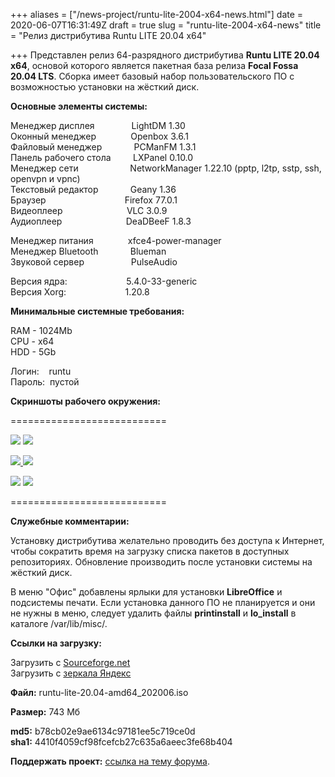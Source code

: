 +++
aliases = ["/news-project/runtu-lite-2004-x64-news.html"]
date = 2020-06-07T16:31:49Z
draft = true
slug = "runtu-lite-2004-x64-news"
title = "Релиз дистрибутива Runtu LITE 20.04 х64"

+++
Представлен релиз 64-разрядного дистрибутива **Runtu LITE 20.04 х64**, основой которого является пакетная база релиза **Focal Fossa 20.04 LTS**. Сборка имеет базовый набор пользовательского ПО с возможностью установки на жёсткий диск.  
<!--more-->

**Основные элементы системы:**

Менеджер дисплея               LightDM 1.30  
Оконный менеджер              Openbox 3.6.1  
Файловый менеджер             PCManFM 1.3.1  
Панель рабочего стола         LXPanel 0.10.0  
Менеджер сети                     NetworkManager 1.22.10 (pptp, l2tp, sstp, ssh, openvpn и vpnc)  
Текстовый редактор             Geany 1.36  
Браузер                                Firefox 77.0.1  
Видеоплеер                          VLC 3.0.9  
Аудиоплеер                          DeaDBeeF 1.8.3

Менеджер питания              xfce4-power-manager  
Менеджер Bluetooth             Blueman  
Звуковой сервер                   PulseAudio

Версия ядра:                        5.4.0-33-generic  
Версия Xorg:                        1.20.8

**Минимальные системные требования:**

RAM - 1024Mb  
CPU - x64  
HDD - 5Gb

Логин:    runtu  
Пароль:  пустой

**Скриншоты рабочего окружения:**

===========================

[![](http://lostpic.net/images/2020/06/07/9f8dd15be617b9fd23060b2f96f13442.th.png)](http://lostpic.net/image/o6UL)       [![](http://lostpic.net/images/2020/06/07/afe76c6e057f42a45baee7abf4c375f7.th.png)](http://lostpic.net/image/o6UO)

[![](http://lostpic.net/images/2020/06/07/51742283c432e482bcc474cec41b0355.th.png)       ](http://lostpic.net/image/o6U2)[![](http://lostpic.net/images/2020/06/07/87a6881bcaa97dbf324770c25a58cda9.th.png)](http://lostpic.net/image/o6U4)

[![](http://lostpic.net/images/2020/06/07/6be7fb9a837136988247ffd42d4fe407.th.png)](http://lostpic.net/image/o6Us)       [![](http://lostpic.net/images/2020/06/07/2e09f91d33f09a0439696278f990fbe2.th.png)](http://lostpic.net/image/o6Ux)

===========================

**Служебные комментарии:**

Установку дистрибутива желательно проводить без доступа к Интернет, чтобы сократить время на загрузку списка пакетов в доступных репозиториях. Обновление производить после установки системы на жёсткий диск.

В меню "Офис" добавлены ярлыки для установки **LibreOffice** и подсистемы печати. Если установка данного ПО не планируется и они не нужны в меню, следует удалить файлы **printinstall** и **lo_install** в каталоге /var/lib/misc/.

**Ссылки на загрузку:**

Загрузить с [Sourceforge.net](https://sourceforge.net/projects/runtu/files/runtu%2020.04/LITE/runtu-lite-20.04-amd64_202006.iso/download)  
Загрузить с [зеркала Яндекс](https://mirror.yandex.ru/runtu/runtu%2020.04/LITE/runtu-lite-20.04-amd64_202006.iso)

**Файл:** runtu-lite-20.04-amd64_202006.iso

**Размер:** 743 Мб

**md5:** b78cb02e9ae6134c97181ee5c719ce0d  
**sha1:** 4410f4059cf98fcefcb27c635a6aeec3fe68b404

**Поддержать проект:** [ссылка на тему форума](http://forum.runtu.org/index.php/topic,188.0.html).